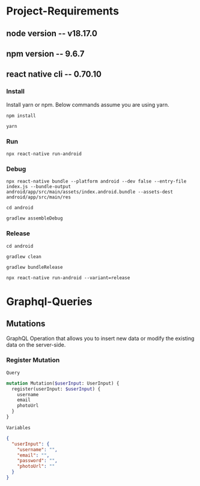 # Project-Requirements
## node version -- v18.17.0
## npm version -- 9.6.7
## react native cli -- 0.70.10

### Install

Install yarn or npm. Below commands assume you are using yarn.
```
npm install
```

```
yarn
```

### Run

```
npx react-native run-android
```

### Debug

```
npx react-native bundle --platform android --dev false --entry-file index.js --bundle-output android/app/src/main/assets/index.android.bundle --assets-dest android/app/src/main/res
```
```
cd android
```
```
gradlew assembleDebug
```

### Release

```
cd android
```
```
gradlew clean 
```

```
gradlew bundleRelease 
```
```
npx react-native run-android --variant=release
```
# Graphql-Queries

## Mutations

GraphQL Operation that allows you to insert new data or modify the existing data on the server-side.

### Register Mutation

`Query`

```graphql
mutation Mutation($userInput: UserInput) {
  register(userInput: $userInput) {
    username
    email
    photoUrl
  }
}
```

 `Variables`

```json
{
  "userInput": {
    "username": "",
    "email": "",
    "password": "",
    "photoUrl": ""
  }
}
```